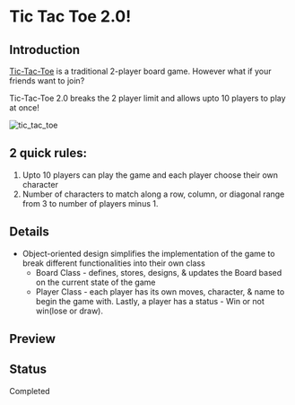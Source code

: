 # Tic Tac Toe 2.0!

## Introduction
[Tic-Tac-Toe](https://en.wikipedia.org/wiki/Tic-tac-toe) is a traditional 2-player board game. However what if your friends want to join? 

Tic-Tac-Toe 2.0 breaks the 2 player limit and allows upto 10 players to play at once!

![tic_tac_toe](https://user-images.githubusercontent.com/77756530/146633313-3b24ecd8-6894-4fba-bac0-d800c4c77bd1.jpg)

## 2 quick rules:
1. Upto 10 players can play the game and each player choose their own character
1. Number of characters to match along a row, column, or diagonal range from 3 to number of players minus 1.


## Details
* Object-oriented design simplifies the implementation of the game to break different functionalities into their own class
  * Board Class -  defines, stores, designs, & updates the Board based on the current state of the game
  * Player Class - each player has its own moves, character, & name to begin the game with. Lastly, a player has a status - Win or not win(lose or draw).
 
 ## Preview
 
 
 ## Status
 Completed
 
